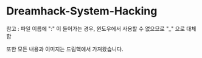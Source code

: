# Dreamhack-System-Hacking
참고 : 파일 이름에 ":" 이 들어가는 경우, 윈도우에서 사용할 수 없으므로 "_" 으로 대체함

또한 모든 내용과 이미지는 드림핵에서 가져왔습니다.
